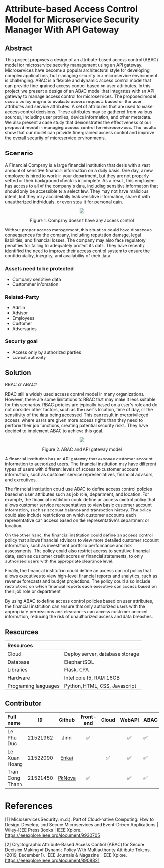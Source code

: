 # Attribute-based Access Control Model for Microservice Security Manager With API Gateway
## Abstract
This project proposes a design of an attribute-based access control (ABAC) model for microservice security management using an API gateway. Microservices have become a popular architectural style for developing complex applications, but managing security in a microservice environment is challenging. ABAC is a flexible and dynamic access control model that can provide fine-grained access control based on user attributes. In this project, we present a design of an ABAC model that integrates with an API gateway to manage access control for microservices. The proposed model uses a policy engine to evaluate access requests based on the user attributes and service attributes. A set of attributes that are used to make access control decisions. These attributes may be gathered from various sources, including user profiles, device information, and other metadata. We also present a case study that demonstrates the effectiveness of our proposed model in managing access control for microservices. The results show that our model can provide fine-grained access control and improve the overall security of microservice environments.

## Scenario 
A Financial Company is a large financial institution that deals with a vast amount of sensitive financial information on a daily basis. One day, a new employee is hired to work in your department, but they are not properly vetted or their background check is incomplete. As a result, this employee has access to all of the company's data, including sensitive information that should only be accessible to a select few. They may not have malicious intent, but they may accidentally leak sensitive information, share it with unauthorized individuals, or even steal it for personal gain.

<p align="center">
<img src="https://user-images.githubusercontent.com/88520787/229661810-43c7e4db-3f76-484e-8e91-ec9ab59b6615.png">
<p align="center">Figure 1. Company doesn't have any access control </p>
</p>
Without proper access management, this situation could have disastrous consequences for the company, including reputation damage, legal liabilities, and financial losses. The company may also face regulatory penalties for failing to adequately protect its data.
They have recently identified the need to improve their access control system to ensure the confidentiality, integrity, and availability of their data.

### Assets need to be protected
- Company sensitive data
- Custommer infomation
### Related-Party 
- Admin
- Advisor
- Employees
- Customer
- Adversaries
### Security goal
- Access only by authorized parties
- Lowest authority

## Solution

RBAC or ABAC?

RBAC still a widely used access control model in many organizations. However, there are some limitations to RBAC  that may make it less suitable for this scenarios. RBAC policies are typically based on a user's role and do not consider other factors, such as the user's location, time of day, or the sensitivity of the data being accessed. This can result in overprivileged access, where users are given more access rights than they need to perform their job functions, creating potential security risks. They have decided to implement ABAC to achieve this goal.

<p align="center">
<img src="https://user-images.githubusercontent.com/62160332/232737825-03f393ac-97f3-4551-8b84-b49f1ed1b538.png">
<p align="center">Figure 2. ABAC and API gateway model</p>
</p>

A financial institution has an API gateway that exposes customer account information to authorized users. The financial institution may have different types of users with different levels of access to customer account information, such as customer service representatives, financial advisors, and executives.

The financial institution could use ABAC to define access control policies based on user attributes such as job role, department, and location. For example, the financial institution could define an access control policy that allows customer service representatives to view basic customer account information, such as account balance and transaction history. The policy could also include restrictions on which customer accounts each representative can access based on the representative's department or location.

On the other hand, the financial institution could define an access control policy that allows financial advisors to view more detailed customer account information, such as investment portfolio performance and risk assessments. The policy could also restrict access to sensitive financial data, such as customer credit scores or financial statements, to only authorized users with the appropriate clearance level.

Finally, the financial institution could define an access control policy that allows executives to view high-level financial reports and analytics, such as revenue forecasts and budget projections. The policy could also include restrictions on which financial reports each executive can access based on their job role or department. 

By using ABAC to define access control policies based on user attributes, the financial institution can ensure that only authorized users with the appropriate permissions and clearances can access customer account information, reducing the risk of unauthorized access and data breaches.

## Resources
|Resources| |
| :------------ |:---------------|
| Cloud | Deploy server, database storage |
| Database |  ElephantSQL |
| Libraries | Flask, OPA | 
| Hardware | Intel core I5, RAM 16GB |
| Programing languages | Python, HTML, CSS, Javascript |
## Contributor

| Full name  | ID  | Github | Front-end | Cloud | WebAPI | ABAC | API Gateway | Slide | Presentation | 
| :--------- |:---:|:-------:|:--------:|:-----:|:------:|:-----|:-----------:|:-----:|:------------:|
| Le Phu Duc    |   21521962      | [Jinn](https://github.com/lephuduc)   |✅||✅|✅|✅|||
| Le Xuan Hoang | 21522090        | [Enkai](https://github.com/LaiLaK918) |   |✅|✅|✅|✅||✅|
| Tran Cong Thanh  | 21521450     | [PkNova](https://github.com/PkNova76) |✅||✅|✅||✅||

# References
[1] Microservices Security. (n.d.). Part of Cloud-native Computing: How to Design, Develop, and Secure Microservices and Event-Driven Applications | Wiley-IEEE Press Books | IEEE Xplore. https://ieeexplore.ieee.org/document/9930705

[2] Cryptographic Attribute-Based Access Control (ABAC) for Secure Decision Making of Dynamic Policy With Multiauthority Attribute Tokens. (2019, December 1). IEEE Journals & Magazine | IEEE Xplore. https://ieeexplore.ieee.org/document/8908821
